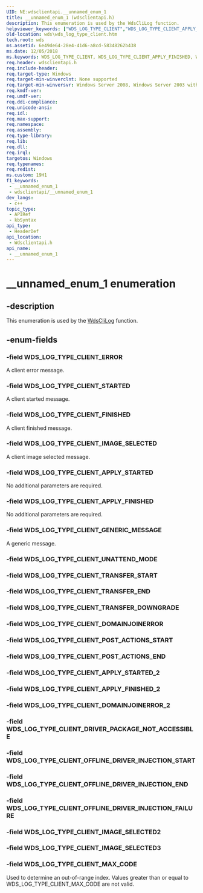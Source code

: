 ```yaml
---
UID: NE:wdsclientapi.__unnamed_enum_1
title: __unnamed_enum_1 (wdsclientapi.h)
description: This enumeration is used by the WdsCliLog function.
helpviewer_keywords: ["WDS_LOG_TYPE_CLIENT","WDS_LOG_TYPE_CLIENT_APPLY_FINISHED","WDS_LOG_TYPE_CLIENT_APPLY_STARTED","WDS_LOG_TYPE_CLIENT_ERROR","WDS_LOG_TYPE_CLIENT_FINISHED","WDS_LOG_TYPE_CLIENT_GENERIC_MESSAGE","WDS_LOG_TYPE_CLIENT_IMAGE_SELECTED","WDS_LOG_TYPE_CLIENT_MAX_CODE","WDS_LOG_TYPE_CLIENT_STARTED","__unnamed_enum_1","enumeration [Windows Deployment Services]","wds.wds_log_type_client","wdsclientapi/","wdsclientapi/WDS_LOG_TYPE_CLIENT_APPLY_FINISHED","wdsclientapi/WDS_LOG_TYPE_CLIENT_APPLY_STARTED","wdsclientapi/WDS_LOG_TYPE_CLIENT_ERROR","wdsclientapi/WDS_LOG_TYPE_CLIENT_FINISHED","wdsclientapi/WDS_LOG_TYPE_CLIENT_GENERIC_MESSAGE","wdsclientapi/WDS_LOG_TYPE_CLIENT_IMAGE_SELECTED","wdsclientapi/WDS_LOG_TYPE_CLIENT_MAX_CODE","wdsclientapi/WDS_LOG_TYPE_CLIENT_STARTED"]
old-location: wds\wds_log_type_client.htm
tech.root: wds
ms.assetid: 6e49de64-28e4-41d6-a8cd-58348262b438
ms.date: 12/05/2018
ms.keywords: WDS_LOG_TYPE_CLIENT, WDS_LOG_TYPE_CLIENT_APPLY_FINISHED, WDS_LOG_TYPE_CLIENT_APPLY_STARTED, WDS_LOG_TYPE_CLIENT_ERROR, WDS_LOG_TYPE_CLIENT_FINISHED, WDS_LOG_TYPE_CLIENT_GENERIC_MESSAGE, WDS_LOG_TYPE_CLIENT_IMAGE_SELECTED, WDS_LOG_TYPE_CLIENT_MAX_CODE, WDS_LOG_TYPE_CLIENT_STARTED, __unnamed_enum_1, enumeration [Windows Deployment Services], wds.wds_log_type_client, wdsclientapi/, wdsclientapi/WDS_LOG_TYPE_CLIENT_APPLY_FINISHED, wdsclientapi/WDS_LOG_TYPE_CLIENT_APPLY_STARTED, wdsclientapi/WDS_LOG_TYPE_CLIENT_ERROR, wdsclientapi/WDS_LOG_TYPE_CLIENT_FINISHED, wdsclientapi/WDS_LOG_TYPE_CLIENT_GENERIC_MESSAGE, wdsclientapi/WDS_LOG_TYPE_CLIENT_IMAGE_SELECTED, wdsclientapi/WDS_LOG_TYPE_CLIENT_MAX_CODE, wdsclientapi/WDS_LOG_TYPE_CLIENT_STARTED
req.header: wdsclientapi.h
req.include-header: 
req.target-type: Windows
req.target-min-winverclnt: None supported
req.target-min-winversvr: Windows Server 2008, Windows Server 2003 with SP2 [desktop apps only]
req.kmdf-ver: 
req.umdf-ver: 
req.ddi-compliance: 
req.unicode-ansi: 
req.idl: 
req.max-support: 
req.namespace: 
req.assembly: 
req.type-library: 
req.lib: 
req.dll: 
req.irql: 
targetos: Windows
req.typenames: 
req.redist: 
ms.custom: 19H1
f1_keywords:
 - __unnamed_enum_1
 - wdsclientapi/__unnamed_enum_1
dev_langs:
 - c++
topic_type:
 - APIRef
 - kbSyntax
api_type:
 - HeaderDef
api_location:
 - Wdsclientapi.h
api_name:
 - __unnamed_enum_1
---
```


# __unnamed_enum_1 enumeration


## -description

This enumeration is used by the <a href="/windows/desktop/api/wdsclientapi/nf-wdsclientapi-wdsclilog">WdsCliLog</a> function.

## -enum-fields

### -field WDS_LOG_TYPE_CLIENT_ERROR

A client error message.

### -field WDS_LOG_TYPE_CLIENT_STARTED

A client started message.

### -field WDS_LOG_TYPE_CLIENT_FINISHED

A client finished message.

### -field WDS_LOG_TYPE_CLIENT_IMAGE_SELECTED

A client image selected message.

### -field WDS_LOG_TYPE_CLIENT_APPLY_STARTED

No additional parameters are required.

### -field WDS_LOG_TYPE_CLIENT_APPLY_FINISHED

No additional parameters are required.

### -field WDS_LOG_TYPE_CLIENT_GENERIC_MESSAGE

A generic message.

### -field WDS_LOG_TYPE_CLIENT_UNATTEND_MODE

### -field WDS_LOG_TYPE_CLIENT_TRANSFER_START

### -field WDS_LOG_TYPE_CLIENT_TRANSFER_END

### -field WDS_LOG_TYPE_CLIENT_TRANSFER_DOWNGRADE

### -field WDS_LOG_TYPE_CLIENT_DOMAINJOINERROR

### -field WDS_LOG_TYPE_CLIENT_POST_ACTIONS_START

### -field WDS_LOG_TYPE_CLIENT_POST_ACTIONS_END

### -field WDS_LOG_TYPE_CLIENT_APPLY_STARTED_2

### -field WDS_LOG_TYPE_CLIENT_APPLY_FINISHED_2

### -field WDS_LOG_TYPE_CLIENT_DOMAINJOINERROR_2

### -field WDS_LOG_TYPE_CLIENT_DRIVER_PACKAGE_NOT_ACCESSIBLE

### -field WDS_LOG_TYPE_CLIENT_OFFLINE_DRIVER_INJECTION_START

### -field WDS_LOG_TYPE_CLIENT_OFFLINE_DRIVER_INJECTION_END

### -field WDS_LOG_TYPE_CLIENT_OFFLINE_DRIVER_INJECTION_FAILURE

### -field WDS_LOG_TYPE_CLIENT_IMAGE_SELECTED2

### -field WDS_LOG_TYPE_CLIENT_IMAGE_SELECTED3

### -field WDS_LOG_TYPE_CLIENT_MAX_CODE

Used to determine an out-of-range index. Values greater than or equal to WDS_LOG_TYPE_CLIENT_MAX_CODE are not valid.


